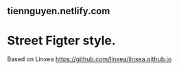 ## tiennguyen.netlify.com
# Street Figter style.
Based on Linxea https://github.com/linxea/linxea.github.io